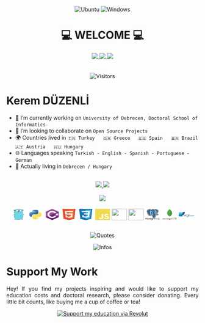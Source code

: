 <div align="center" style="display: inline_block">

![Ubuntu](https://img.shields.io/badge/Ubuntu-orange?style=for-the-badge&logo=ubuntu&logoColor=white)
![Windows](https://img.shields.io/badge/Windows-0078D6?style=for-the-badge&logo=windows&logoColor=white)

</div>

<h1 align="center"> 💻 WELCOME 💻 </h1>

<div align="center" style="display: inline_block">
  <a href="https://github.com/KeremDUZENLI" target="_blank">
    <img align="center" src=https://img.shields.io/badge/github-%2324292e.svg?&style=for-the-badge&logo=github&logoColor=white style="margin-bottom: 5px;" /> 
  </a>
  <a href="https://www.linkedin.com/in/keremduzenli/" target="_blank">
    <img align="center" src=https://img.shields.io/badge/linkedin-%231E77B5.svg?&style=for-the-badge&logo=linkedin&logoColor=white style="margin-bottom: 5px;" /> 
  </a>
  <a href = "mailto:krmdznl97@gmail.com">
    <img align="center" src="https://img.shields.io/badge/Gmail-D14836?style=for-the-badge&logo=gmail&logoColor=white" target="_blank" style="margin-bottom: 5px;" target="_blank">
  </a>
</div>

<div align="center"> <br>

![Visitors](https://api.visitorbadge.io/api/visitors?path=KeremDUZENLI&labelColor=%23d9e3f0&countColor=%23697689&style=flat-square)

</div>

<p align="left">
  <h1> Kerem DÜZENLİ <br></h1>

- 🔭 I’m currently working on `University of Debrecen, Doctoral School of Informatics` <br>
- 👯 I’m looking to collaborate on `Open Source Projects` <br>
- 🌍 Countries lived in `🇹🇷 Turkey   🇬🇷 Greece   🇪🇸 Spain   🇧🇷 Brazil   🇦🇹 Austria   🇭🇺 Hungary` <br>
- 🌐 Languages speaking `Turkish - English - Spanish - Portuguese - German` <br>
- 📍 Actually living in `Debrecen / Hungary` <br>

</p>

<div align="center" style="display: block" > <br>
  <a href="https://github.com/KeremDUZENLI">
    <img height="180em" src="https://github-readme-stats.vercel.app/api?username=KeremDUZENLI&show_icons=true&theme=classic&include_all_commits=true&count_private=true"/>
    <img height="180em" src="https://github-readme-stats.vercel.app/api/top-langs/?username=KeremDUZENLI&layout=compact&langs_count=7&theme=classic&exclude_repo=python,c_sharp"/>
  </a>
</div>

<div align="center" style="display: block" > <br>
  <a href="https://github.com/KeremDUZENLI">
    <img src="https://github-profile-trophy.vercel.app/?username=KeremDUZENLI&theme=classic&no-frame=true&row=1&&margin-w=20&no-bg=true"/>
  </a>
</div>

<div align="center" style="display: inline_block" > <br>
  <img align="center" height="30" width="40" src="https://raw.githubusercontent.com/devicons/devicon/master/icons/go/go-original.svg"/>
  <img align="center" height="30" width="40" src="https://raw.githubusercontent.com/devicons/devicon/master/icons/python/python-original.svg">
  <img align="center" height="30" width="40" src="https://raw.githubusercontent.com/devicons/devicon/master/icons/csharp/csharp-original.svg">
  <img align="center" height="30" width="40" src="https://raw.githubusercontent.com/devicons/devicon/master/icons/html5/html5-original.svg">
  <img align="center" height="30" width="40" src="https://raw.githubusercontent.com/devicons/devicon/master/icons/css3/css3-original.svg">
  <img align="center" height="30" width="40" src="https://raw.githubusercontent.com/devicons/devicon/master/icons/javascript/javascript-plain.svg">

  <img align="center" height="30" width="40" src="https://www.vectorlogo.zone/logos/git-scm/git-scm-icon.svg"/>
  <img align="center" height="30" width="40" src="https://profilinator.rishav.dev/skills-assets/docker-original-wordmark.svg"/>

  <img align="center" height="30" width="40" src="https://raw.githubusercontent.com/devicons/devicon/master/icons/postgresql/postgresql-original-wordmark.svg"/>
  <img align="center" height="30" width="40" src="https://raw.githubusercontent.com/devicons/devicon/master/icons/mongodb/mongodb-original-wordmark.svg"/>
  <img align="center" height="30" width="40" src="https://raw.githubusercontent.com/devicons/devicon/master/icons/sqlite/sqlite-original-wordmark.svg"/>

<br>
<br>

![Quotes](https://quotes-github-readme.vercel.app/api?type=horizontal&theme=classic&hide_border=false)

![Infos](https://github-readme-streak-stats.herokuapp.com/?user=KeremDUZENLI&theme=classic&hide_border=false)

</div>

<div align="center" style="margin-top: 20px;">
  <h1 align="left">Support My Work</h1>
  <p align="justify">Hey! If you find my projects inspiring and would like to support my education costs and doctoral research, please consider donating. Every little bit counts, like buying me a cup of coffee or tea!</p>
  <a href="https://revolut.me/krmdznl" target="_blank">
    <img src="https://img.shields.io/badge/Support%20My%20Projects-Donate%20via%20Revolut-orange?style=for-the-badge" alt="Support my education via Revolut"/>
  </a>
</div>
